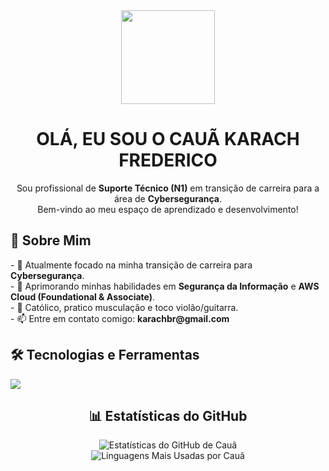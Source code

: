 <div id="header" align="center">
  <img src="https://media.giphy.com/media/QssGEmpkyEOhBCb7e1/giphy.gif" width="150"/>
  <h1>
    OLÁ, EU SOU O CAUÃ KARACH FREDERICO
  </h1>
  <p>
    Sou profissional de <strong>Suporte Técnico (N1)</strong> em transição de carreira para a área de <strong>Cybersegurança</strong>. <br/>
    Bem-vindo ao meu espaço de aprendizado e desenvolvimento!
  </p>
</div>

<div id="about_me" align="left">
  <h2>🚀 Sobre Mim</h2>
  <p>
    - 🔭 Atualmente focado na minha transição de carreira para <strong>Cybersegurança</strong>.
    <br/>
    - 🌱 Aprimorando minhas habilidades em <strong>Segurança da Informação</strong> e <strong>AWS Cloud (Foundational & Associate)</strong>.
    <br/>
    - 💬 Católico, pratico musculação e toco violão/guitarra.
    <br/>
    - 📫 Entre em contato comigo: <strong>karachbr@gmail.com</strong>
  </p>
</div>

<div id="tech_stack" align="left">
  <h2>🛠️ Tecnologias e Ferramentas</h2>
  <p>
    <a href="https://skillicons.dev">
      <img src="https://skillicons.dev/icons?i=python,git,aws" />
    </a>
  </p>
</div>

<div id="github_stats" align="center">
  <h2>📊 Estatísticas do GitHub</h2>
  <img src="https://github-readme-stats.vercel.app/api?username=karachhh&show_icons=true&theme=github_dark&include_all_commits=true&count_private=true&hide_border=true" alt="Estatísticas do GitHub de Cauã"/>
  <br/>
  <img src="https://github-readme-stats.vercel.app/api/top-langs/?username=karachhh&layout=compact&langs_count=8&theme=github_dark&hide_border=true" alt="Linguagens Mais Usadas por Cauã"/>
  <br/>
  <img src="https://github-readme-streak-stats.herokuapp
